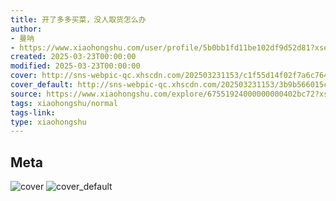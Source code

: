 ```yaml
---
title: 开了多多买菜，没人取货怎么办
author:
- 曼呐
- https://www.xiaohongshu.com/user/profile/5b0bb1fd11be102df9d52d81?xsec_token=undefined
created: 2025-03-23T00:00:00
modified: 2025-03-23T00:00:00
cover: http://sns-webpic-qc.xhscdn.com/202503231153/c1f55d14f02f7a6c76424de3053dd28c/1040g2sg31b4pi1ab7aj04a5ni9ovqbc10oue0lo!nc_n_webp_prv_1
cover_default: http://sns-webpic-qc.xhscdn.com/202503231153/3b9b566015cb44007ba9709e261a5c2b/1040g2sg31b4pi1ab7aj04a5ni9ovqbc10oue0lo!nc_n_webp_mw_1
source: https://www.xiaohongshu.com/explore/67551924000000000402bc72?xsec_token=ABGEP_jnUp1v0kydRc7uD4B7AfvV8X_Q7JdDuuhXuNOsI=
tags: xiaohongshu/normal
tags-link:
type: xiaohongshu
---
```


## Meta

![cover](http://sns-webpic-qc.xhscdn.com/202503231153/c1f55d14f02f7a6c76424de3053dd28c/1040g2sg31b4pi1ab7aj04a5ni9ovqbc10oue0lo!nc_n_webp_prv_1)
![cover_default](http://sns-webpic-qc.xhscdn.com/202503231153/3b9b566015cb44007ba9709e261a5c2b/1040g2sg31b4pi1ab7aj04a5ni9ovqbc10oue0lo!nc_n_webp_mw_1)
